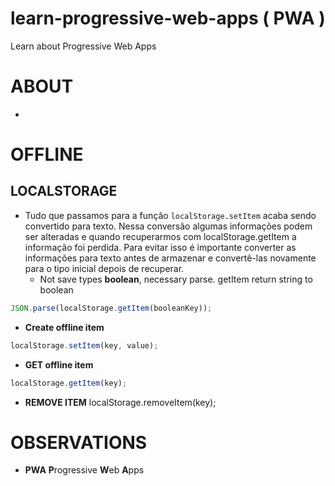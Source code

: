 # learn-progressive-web-apps ( PWA )
Learn about Progressive Web Apps


# ABOUT
-

# OFFLINE

## LOCALSTORAGE
- Tudo que passamos para a função ```localStorage.setItem``` acaba sendo convertido para texto. Nessa conversão algumas informações podem ser alteradas e quando recuperarmos com localStorage.getItem a informação foi perdida. Para evitar isso é importante converter as informações para texto antes de armazenar e convertê-las novamente para o tipo inicial depois de recuperar.
  - Not save types **boolean**, necessary parse. getItem return string to boolean
```javascript
JSON.parse(localStorage.getItem(booleanKey));
```
- **Create offline item**
```javascript
localStorage.setItem(key, value);
```
- **GET offline item**
```javascript
localStorage.getItem(key);
```
- **REMOVE ITEM**
localStorage.removeItem(key);

# OBSERVATIONS
- **PWA** **P**rogressive **W**eb **A**pps
